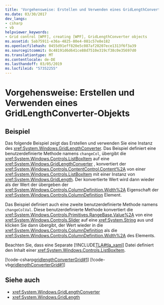 ```yaml
---
title: 'Vorgehensweise: Erstellen und Verwenden eines GridLengthConverter-Objekts'
ms.date: 03/30/2017
dev_langs:
- csharp
- vb
helpviewer_keywords:
- Grid control [WPF], creating [WPF], GridLengthConverter objects
ms.assetid: 5ab75911-e36a-4825-80e4-081c57e8e182
ms.openlocfilehash: 0455d91eff820e5c087af20207ece1313f6f3a39
ms.sourcegitcommit: 0c48191d6d641ce88d7510e319cf38c0e35697d0
ms.translationtype: MT
ms.contentlocale: de-DE
ms.lasthandoff: 03/05/2019
ms.locfileid: "57352255"
---
```

# <a name="how-to-create-and-use-a-gridlengthconverter-object"></a>Vorgehensweise: Erstellen und Verwenden eines GridLengthConverter-Objekts
## <a name="example"></a>Beispiel  
 Das folgende Beispiel zeigt das Erstellen und verwenden Sie eine Instanz des <xref:System.Windows.GridLengthConverter>. Das Beispiel definiert eine benutzerdefinierte Methode namens `changeCol`, übergibt die <xref:System.Windows.Controls.ListBoxItem> auf eine <xref:System.Windows.GridLengthConverter> , konvertiert der <xref:System.Windows.Controls.ContentControl.Content%2A> von einer <xref:System.Windows.Controls.ListBoxItem> mit einer Instanz von <xref:System.Windows.GridLength>. Der konvertierte Wert wird dann wieder als der Wert der übergeben der <xref:System.Windows.Controls.ColumnDefinition.Width%2A> Eigenschaft der <xref:System.Windows.Controls.ColumnDefinition> Element.  
  
 Das Beispiel definiert auch eine zweite benutzerdefinierte Methode namens `changeColVal`. Diese benutzerdefinierte Methode konvertiert die <xref:System.Windows.Controls.Primitives.RangeBase.Value%2A> von eine <xref:System.Windows.Controls.Slider> auf eine <xref:System.String> aus und klicken Sie dann übergibt, der Wert wieder in die <xref:System.Windows.Controls.ColumnDefinition> als die <xref:System.Windows.Controls.ColumnDefinition.Width%2A> des Elements.  
  
 Beachten Sie, dass eine Separate [!INCLUDE[TLA#tla_xaml](../../../../includes/tlasharptla-xaml-md.md)] Datei definiert den Inhalt einer <xref:System.Windows.Controls.ListBoxItem>.  
  
 [!code-csharp[gridlengthConverterGrid#1](~/samples/snippets/csharp/VS_Snippets_Wpf/gridlengthConverterGrid/CSharp/Window1.xaml.cs#1)]
 [!code-vb[gridlengthConverterGrid#1](~/samples/snippets/visualbasic/VS_Snippets_Wpf/gridlengthConverterGrid/VisualBasic/Window1.xaml.vb#1)]  
  
## <a name="see-also"></a>Siehe auch
- <xref:System.Windows.GridLengthConverter>
- <xref:System.Windows.GridLength>

